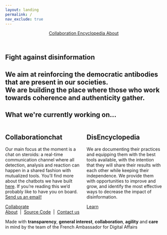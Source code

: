 ```yaml
---
layout: landing
permalink: /
nav_exclude: true
---
```

<div>
	<section class="hero is-medium is-bold">
		<div class="hero-head">
			<header class="navbar">
				<div class="container">
					<div class="navbar-brand">
						<img class="logo" src="https://avatars3.githubusercontent.com/u/7874148?s=400&v=4" alt="">
					</div>
					<div class="navbar-menu">
						<div class="navbar-end">
							<a href="/collaborate" class="navbar-item" data-proofer-ignore>
								Collaboration
							</a>
							<a href="/encyclopedia" class="navbar-item">
								Encyclopedia
							</a>
							<a href="/encyclopedia" class="navbar-item">
								About
							</a>
						</div>
					</div>
				</div>
			</header>
		</div>
		<div class="hero-body">
			<div class="container has-text-centered">
				<h1 class="title is-spaced">
					Fight against disinformation
				</h1>
				<h2 class="subtitle">
					We aim at reinforcing the democratic antibodies that are present in our societies.<br/>
					We are building the place where those who work towards coherence and authenticity gather.
				</h2>
			</div>
		</div>
	</section>
	<section class="section our-work">
		<div class="container">
			<h1 class="our-work-title title has-text-centered">
				What we're currently working on…
			</h1>
			<div class="columns">
				<div class="column is-5 is-offset-1">
					<div class="work-item">
						<h2 class="title is-spaced">
							<span class="thin">Collaboration</span>chat
						</h2>
						<p>
							Our main focus at the moment is a chat on steroids: a real-time communication channel where all detection, analysis and reaction can happen in a shared fashion with mutualized tools. You’ll find more about the chatbots we have built <a href="/encyclopedia/chatbots/">here</a>. If you’re reading this we’d probably like to have you on board. <a href="mailto:matti.schneider@diplomatie.gouv.fr">Send us an email!</a>
						</p>
						<a href="/collaborate" class="button is-white is-medium" data-proofer-ignore>
							Collaborate
						</a>
					</div>
				</div>
				<div class="column is-5">
					<div class="work-item">
						<h2 class="title is-spaced">
							<span class="thin">Dis</span>Encyclopedia
						</h2>
						<p>
							We are documenting their practices and equipping them with the best tools available, with the intention that they will share their results with each other while keeping their independence. 
							We provide them with opportunities to improve and grow, and identify the most effective ways to decrease the impact of disinformation.
						</p>
						<a href="/encyclopedia" class="button is-white is-medium">
							Learn
						</a>
					</div>
				</div>
			</div>
		</div>
	</section>
	<footer class="footer">
		<div class="container has-text-centered">
			<div class="columns">
				<div class="column is-full">
					<a href="/encyclopedia">About</a>
					&nbsp;|&nbsp;
					<a href="https://github.com/ambanum/disinformation-encyclopedia">Source Code</a>
					&nbsp;|&nbsp;
					<a href="mailto:matti.schneider@diplomatie.gouv.fr">Contact us</a>
				</div>
			</div>
			<div class="columns">
				<div class="column is-full">
					<p>Made with <b>transparency</b>, <b>general interest</b>, <b>collaboration</b>, <b>agility</b> and <b>care</b> in mind by the team of the French Ambassador for Digital Affairs</p>
				</div>
			</div>
		</div>
	</footer>
</div>
